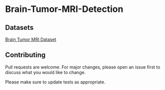 # Brain-Tumor-MRI-Detection

## Datasets

[Brain Tumor MRI Dataset](https://www.kaggle.com/datasets/masoudnickparvar/brain-tumor-mri-dataset)


## Contributing

Pull requests are welcome. For major changes, please open an issue first
to discuss what you would like to change.

Please make sure to update tests as appropriate.



